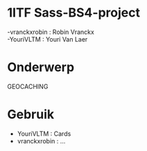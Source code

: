 # 1ITF Sass-BS4-project
-vranckxrobin : Robin Vranckx 
<br> 
-YouriVLTM : Youri Van Laer

# Onderwerp
GEOCACHING

# Gebruik
- YouriVLTM : Cards
- vranckxrobin : ...